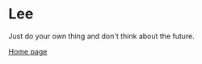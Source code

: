 # Lee

Just do your own thing and don't think about the future.


[Home page](http://doaio.github.io/)

<a target="_blank" href="http://doaio.github.io" />
